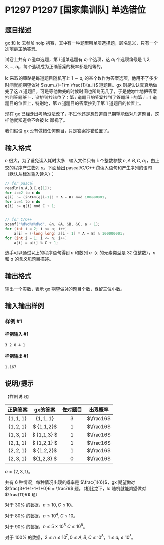 # P1297 P1297 [国家集训队] 单选错位

## 题目描述

gx 和 lc 去参加 noip 初赛，其中有一种题型叫单项选择题，顾名思义，只有一个选项是正确答案。

试卷上共有 $n$ 道单选题，第 $i$ 道单选题有 $a_i$ 个选项，这 $a_i$ 个选项编号是 $1,2,3,\ldots,a_i$，每个选项成为正确答案的概率都是相等的。

lc 采取的策略是每道题目随机写上 $1 \sim a_i$ 的某个数作为答案选项，他用不了多少时间就能期望做对 $\sum_{i=1}^n \frac{1}{a_i}$ 道题目。gx 则是认认真真地做完了这 $n$ 道题目，可是等他做完的时候时间也所剩无几了，于是他匆忙地把答案抄到答题纸上，没想到抄错位了：第 $i$ 道题目的答案抄到了答题纸上的第 $i+1$ 道题目的位置上，特别地，第 $n$ 道题目的答案抄到了第 $1$ 道题目的位置上。

现在 gx 已经走出考场没法改了，不过他还是想知道自己期望能做对几道题目，这样他就知道会不会被 lc 鄙视了。

我们假设 gx 没有做错任何题目，只是答案抄错位置了。


## 输入格式

$n$ 很大，为了避免读入耗时太多，输入文件只有 $5$ 个整数参数 $n, A, B, C, a_1$，由上交的程序产生数列 $a$。下面给出 pascal/C/C++ 的读入语句和产生序列的语句（默认从标准输入读入）：

```cpp
// for pascal
readln(n,A,B,C,q[1]);
for i:=2 to n do
q[i] := (int64(q[i-1]) * A + B) mod 100000001;
for i:=1 to n do
q[i] := q[i] mod C + 1;


// for C/C++
scanf("%d%d%d%d%d", &n, &A, &B, &C, a + 1);
for (int i = 2; i <= n; i++)
	a[i] = ((long long) a[i - 1] * A + B) % 100000001;
for (int i = 1; i <= n; i++)
	a[i] = a[i] % C + 1;
```

选手可以通过以上的程序语句得到 $n$ 和数列 $a$（$a$ 的元素类型是 $32$ 位整数），$n$ 和 $a$ 的含义见题目描述。


## 输出格式

输出一个实数，表示 gx 期望做对的题目个数，保留三位小数。


## 输入输出样例

### 样例 #1

#### 样例输入 #1

```
3 2 0 4 1
```

#### 样例输出 #1

```
1.167
```

## 说明/提示

【样例说明】

| 正确答案   |   gx的答案    | 做对题目 | 出现概率 |
| :----------: | :----------: |:----------: | :----------: |
| $\{1,1,1\}$  |    $\{1,1,1\}$    |    $3$    |    $\frac16$ |
| $\{1,2,1\}$    |   $ \{1,1,2\}$   |    $1$    |    $\frac16$ |
|$\{1,3,1\}$    |   $ \{1,1,3\} $   |    $1$    |    $\frac16$ |
|$\{2,1,1\}$    |   $ \{1,2,1\} $   |    $1$    |    $\frac16$|
|$\{2,2,1\}$    |   $ \{1,2,2\}$    |    $1$    |    $\frac16$ |
|$\{2,3,1\}$    |    $\{1,2,3\} $   |    $0$    |    $\frac16$ |




$a = \{2,3,1\}$。

共有 $6$ 种情况，每种情况出现的概率是 $\frac{1}{6}$，gx 期望做对 $\frac{3+1+1+1+1+0}6 = \frac76$ 题。（相比之下，lc 随机就能期望做对 $\frac{11}6$ 题）



对于 $30\%$ 的数据，$n\leq 10, C\leq 10$。

对于 $80\%$ 的数据，$n\leq 10^4, C\leq 10$。

对于 $90\%$ 的数据，$n\leq 5\times 10^5, C\leq 10^8$。

对于 $100\%$ 的数据，$2\leq n\leq 10^7, 0\leq A,B,C \leq 10^8$，$1 \leq a_i \leq 10^8$。

